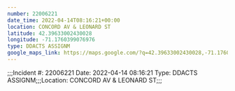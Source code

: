 ```yaml
---
number: 22006221
date_time: 2022-04-14T08:16:21+00:00
location: CONCORD AV & LEONARD ST
latitude: 42.39633002430028
longitude: -71.1760399076976
type: DDACTS ASSIGNM
google_maps_link: https://maps.google.com/?q=42.39633002430028,-71.1760399076976
---
```


;;;Incident #: 22006221  Date: 2022-04-14 08:16:21   Type: DDACTS ASSIGNM;;;Location: CONCORD AV & LEONARD ST;;;
